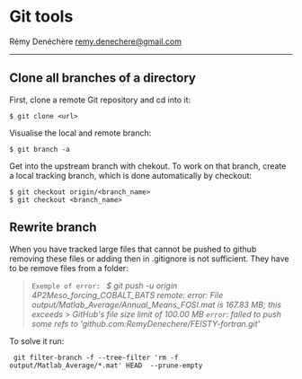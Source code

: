 # Git tools 
Rémy Denéchère 
remy.denechere@gmail.com

---

## Clone all branches of a directory 

First, clone a remote Git repository and cd into it:
```
$ git clone <url>
```

Visualise the local and remote branch: 
```
$ git branch -a
```

Get into the upstream branch with chekout. To work on that branch, create a local tracking branch, which is done automatically by checkout: 
```
$ git checkout origin/<branch_name>
$ git checkout <branch_name>  
```

## Rewrite branch
When you have tracked large files that cannot be pushed to github removing these files or adding then in .gitignore is not sufficient. They have to be remove files from a folder: 

> ``Exemple of error: ``
> *$ git push -u origin 4P2Meso_forcing_COBALT_BATS
> remote: error: File output/Matlab_Average/Annual_Means_FOSI.mat is 167.83 MB; this exceeds > GitHub's file size limit of 100.00 MB
> ``error``: failed to push some refs to 'github.com:RemyDenechere/FEISTY-fortran.git'*

To solve it run: 
```
 git filter-branch -f --tree-filter 'rm -f output/Matlab_Average/*.mat' HEAD  --prune-empty
```
